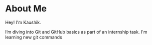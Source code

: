# About Me

Hey! I'm Kaushik.

I’m diving into Git and GitHub basics as part of an internship task.
I'm learning new git commands